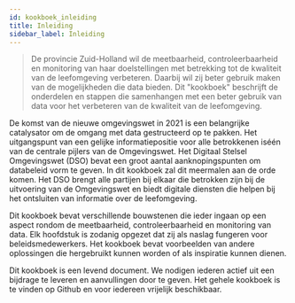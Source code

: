 ```yaml
---
id: kookboek_inleiding
title: Inleiding
sidebar_label: Inleiding
---
```

>De provincie Zuid-Holland wil de meetbaarheid, controleerbaarheid en monitoring van haar doelstellingen met betrekking tot de kwaliteit van de leefomgeving verbeteren. Daarbij wil zij beter gebruik maken van de mogelijkheden die data bieden. Dit "kookboek" beschrijft de onderdelen en stappen die samenhangen met een beter gebruik van data voor het verbeteren van de kwaliteit van de leefomgeving.  

De komst van de nieuwe omgevingswet in 2021 is een belangrijke catalysator om de omgang met data gestructeerd op te pakken. Het uitgangspunt van een gelijke informatiepositie voor alle betrokkenen iséén van de centrale pijlers van de Omgevingswet. Het Digitaal Stelsel Omgevingswet (DSO) bevat een groot aantal aanknopingspunten om databeleid vorm te geven. In dit kookboek zal dit meermalen aan de orde komen. Het DSO brengt alle partijen bij elkaar die betrokken zijn bij de uitvoering van de Omgevingswet en biedt digitale diensten die helpen bij het ontsluiten van informatie over de leefomgeving.

Dit kookboek bevat verschillende bouwstenen die ieder ingaan op een aspect rondom de meetbaarheid, controleerbaarheid en monitoring van data. Elk hoofdstuk is zodanig opgezet dat zij als naslag fungeren voor beleidsmedewerkers. Het kookboek bevat voorbeelden van andere oplossingen die hergebruikt kunnen worden of als inspiratie kunnen dienen. 

Dit kookboek is een levend document. We nodigen iederen actief uit een bijdrage te leveren en aanvullingen door te geven. Het gehele kookboek is te vinden op Github en voor iedereen vrijelijk beschikbaar.

